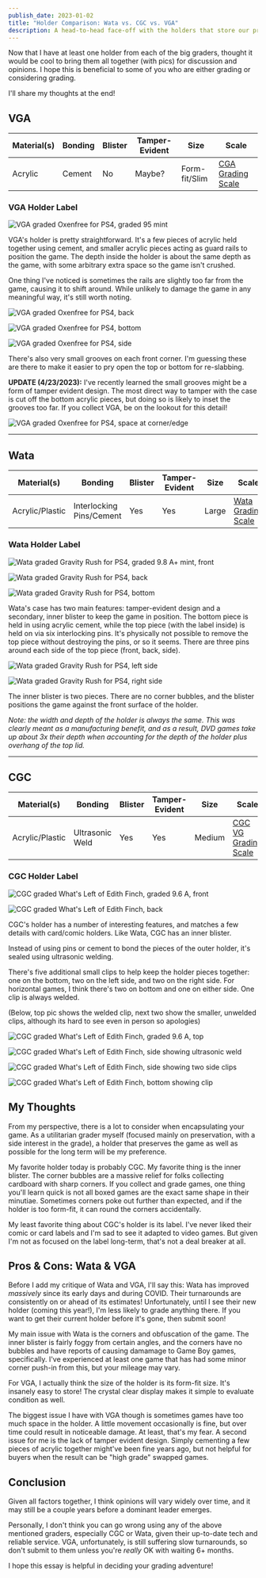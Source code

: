 ```yaml
---
publish_date: 2023-01-02
title: "Holder Comparison: Wata vs. CGC vs. VGA"
description: A head-to-head face-off with the holders that store our precious games
---
```


Now that I have at least one holder from each of the big graders, thought it would be cool to bring them all together (with pics) for discussion and opinions. I hope this is beneficial to some of you who are either grading or considering grading.

I'll share my thoughts at the end!

## VGA

| Material(s) | Bonding | Blister | Tamper-Evident | Size          | Scale                                                                                             |
| ----------- | ------- | ------- | -------------- | ------------- | ------------------------------------------------------------------------------------------------- |
| Acrylic     | Cement  | No      | Maybe?         | Form-fit/Slim | [CGA Grading Scale](https://cgagrading.com/grading-scales#s-c6484255-40bd-43f9-a29a-1af7d91cd070) |

### VGA Holder Label

![VGA graded Oxenfree for PS4, graded 95 mint](/uploads/img_1112.jpeg)

VGA's holder is pretty straightforward. It's a few pieces of acrylic held together using cement, and smaller acrylic pieces acting as guard rails to position the game. The depth inside the holder is about the same depth as the game, with some arbitrary extra space so the game isn't crushed.

One thing I've noticed is sometimes the rails are slightly too far from the game, causing it to shift around. While unlikely to damage the game in any meaningful way, it's still worth noting.

![VGA graded Oxenfree for PS4, back](/uploads/img_1114.jpeg)

![VGA graded Oxenfree for PS4, bottom](/uploads/img_1113.jpeg)

![VGA graded Oxenfree for PS4, side](/uploads/img_1116.jpeg)

There's also very small grooves on each front corner. I'm guessing these are there to make it easier to pry open the top or bottom for re-slabbing.

**UPDATE (4/23/2023):** I've recently learned the small grooves might be a form of tamper evident design. The most direct way to tamper with the case is cut off the bottom acrylic pieces, but doing so is likely to inset the grooves too far. If you collect VGA, be on the lookout for this detail!

![VGA graded Oxenfree for PS4, space at corner/edge](/uploads/img_1115.jpeg)

- - -

## Wata

| Material(s)     | Bonding                  | Blister | Tamper-Evident | Size  | Scale                                                                 |
| --------------- | ------------------------ | ------- | -------------- | ----- | --------------------------------------------------------------------- |
| Acrylic/Plastic | Interlocking Pins/Cement | Yes     | Yes            | Large | [Wata Grading Scale](https://www.watagames.com/what-we-do/wata-scale) |

### Wata Holder Label

![Wata graded Gravity Rush for PS4, graded 9.8 A+ mint, front](/uploads/img_1117.jpeg)

![Wata graded Gravity Rush for PS4, back](/uploads/img_1119.jpeg)

![Wata graded Gravity Rush for PS4, bottom](/uploads/img_1121.jpeg)

Wata's case has two main features: tamper-evident design and a secondary, inner blister to keep the game in position. The bottom piece is held in using acrylic cement, while the top piece (with the label inside) is held on via six interlocking pins. It's physically not possible to remove the top piece without destroying the pins, or so it seems. There are three pins around each side of the top piece (front, back, side).

![Wata graded Gravity Rush for PS4, left side](/uploads/img_1118.jpeg)

![Wata graded Gravity Rush for PS4, right side](/uploads/img_1120.jpeg)

The inner blister is two pieces. There are no corner bubbles, and the blister positions the game against the front surface of the holder.

*Note: the width and depth of the holder is always the same. This was clearly meant as a manufacturing benefit, and as a result, DVD games take up about 3x their depth when accounting for the depth of the holder plus overhang of the top lid.*

- - -

## CGC

| Material(s)     | Bonding         | Blister | Tamper-Evident | Size   | Scale                                                               |
| --------------- | --------------- | ------- | -------------- | ------ | ------------------------------------------------------------------- |
| Acrylic/Plastic | Ultrasonic Weld | Yes     | Yes            | Medium | [CGC VG Grading Scale](https://www.cgcvideogames.com/grading#scale) |

### CGC Holder Label

![CGC graded What's Left of Edith Finch, graded 9.6 A, front](/uploads/img_1105.jpeg)

![CGC graded What's Left of Edith Finch, back](/uploads/img_1110.jpeg)

CGC's holder has a number of interesting features, and matches a few details with card/comic holders. Like Wata, CGC has an inner blister.

Instead of using pins or cement to bond the pieces of the outer holder, it's sealed using ultrasonic welding.

There's five additional small clips to help keep the holder pieces together: one on the bottom, two on the left side, and two on the right side. For horizontal games, I think there's two on bottom and one on either side. One clip is always welded.

(Below, top pic shows the welded clip, next two show the smaller, unwelded clips, although its hard to see even in person so apologies)

![CGC graded What's Left of Edith Finch, graded 9.6 A, top](/uploads/img_1111.jpeg)

![CGC graded What's Left of Edith Finch, side showing ultrasonic weld](/uploads/img_1107.jpeg)

![CGC graded What's Left of Edith Finch, side showing two side clips](/uploads/img_1109.jpeg)

![CGC graded What's Left of Edith Finch, bottom showing clip](/uploads/img_1108.jpeg)

## My Thoughts

From my perspective, there is a lot to consider when encapsulating your game. As a utilitarian grader myself (focused mainly on preservation, with a side interest in the grade), a holder that preserves the game as well as possible for the long term will be my preference.

My favorite holder today is probably CGC. My favorite thing is the inner blister. The corner bubbles are a massive relief for folks collecting cardboard with sharp corners. If you collect and grade games, one thing you'll learn quick is not all boxed games are the exact same shape in their minutiae. Sometimes corners poke out further than expected, and if the holder is too form-fit, it can round the corners accidentally.

My least favorite thing about CGC's holder is its label. I've never liked their comic or card labels and I'm sad to see it adapted to video games. But given I'm not as focused on the label long-term, that's not a deal breaker at all.

## Pros & Cons: Wata & VGA

Before I add my critique of Wata and VGA, I'll say this: Wata has improved *massively* since its early days and during COVID. Their turnarounds are consistently on or ahead of its estimates! Unfortunately, until I see their new holder (coming this year!), I'm less likely to grade anything there. If you want to get their current holder before it's gone, then submit soon!

My main issue with Wata is the corners and obfuscation of the game. The inner blister is fairly foggy from certain angles, and the corners have no bubbles and have reports of causing damamage to Game Boy games, specifically. I've experienced at least one game that has had some minor corner push-in from this, but your mileage may vary.

For VGA, I actually think the size of the holder is its form-fit size. It's insanely easy to store! The crystal clear display makes it simple to evaluate condition as well.

The biggest issue I have with VGA though is sometimes games have too much space in the holder. A little movement occasionally is fine, but over time could result in noticeable damage. At least, that's my fear. A second issue for me is the lack of tamper evident design. Simply cementing a few pieces of acrylic together might've been fine years ago, but not helpful for buyers when the result can be "high grade" swapped games. 

## Conclusion

Given all factors together, I think opinions will vary widely over time, and it may still be a couple years before a dominant leader emerges.

Personally, I don't think you can go wrong using any of the above mentioned graders, especially CGC or Wata, given their up-to-date tech and reliable service. VGA, unfortunately, is still suffering slow turnarounds, so don't submit to them unless you're *really* OK with waiting 6+ months.

I hope this essay is helpful in deciding your grading adventure!